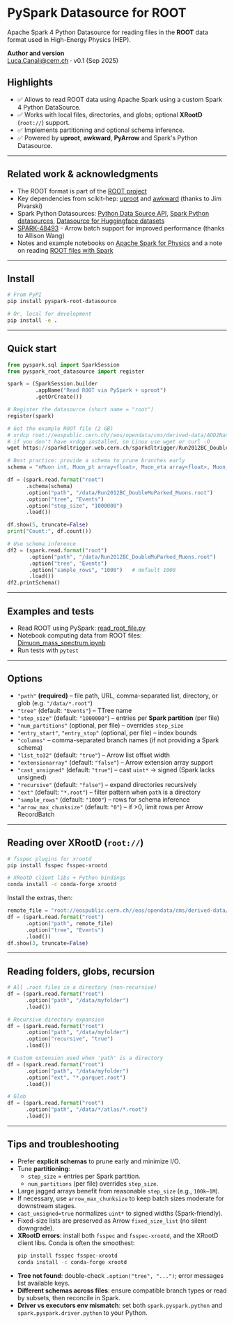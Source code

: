 # PySpark Datasource for ROOT

Apache Spark 4 Python Datasource for reading files in the **ROOT** data format used in High-Energy Physics (HEP).

**Author and version**  
Luca.Canali@cern.ch · v0.1 (Sep 2025)

## Highlights

- ✅ Allows to read ROOT data using Apache Spark using a custom Spark 4 Python DataSource.
- ✅ Works with local files, directories, and globs; optional **XRootD** (`root://`) support.
- ✅ Implements partitioning and optional schema inference.
- ✅ Powered by **uproot**, **awkward**, **PyArrow** and Spark's Python Datasource.

---
## Related work & acknowledgments

- The ROOT format is part of the [ROOT project](https://root.cern/)
- Key dependencies from scikit-hep: [uproot](https://github.com/scikit-hep/uproot5) and [awkward](https://github.com/scikit-hep/awkward) (thanks to Jim Pivarski)  
- Spark Python Datasources: [Python Data Source API](https://spark.apache.org/docs/latest/api/python/tutorial/sql/python_data_source.html), [Spark Python datasources](https://github.com/allisonwang-db/awesome-python-datasources), [Datasource for Huggingface datasets](https://github.com/huggingface/pyspark_huggingface)
- [SPARK-48493](https://issues.apache.org/jira/browse/SPARK-48493) - Arrow batch support for improved performance (thanks to Allison Wang)
- Notes and example notebooks on [Apache Spark for Physics](https://github.com/LucaCanali/Miscellaneous/tree/master/Spark_Physics) and a note on reading [ROOT files with Spark](https://github.com/LucaCanali/Miscellaneous/blob/master/Spark_Physics/Spark_Root_data_preparation.md)

---
## Install

```bash
# From PyPI
pip install pyspark-root-datasource

# Or, local for development
pip install -e .
```

---

## Quick start

```python
from pyspark.sql import SparkSession
from pyspark_root_datasource import register

spark = (SparkSession.builder
         .appName("Read ROOT via PySpark + uproot")
         .getOrCreate())

# Register the datasource (short name = "root")
register(spark)

# Get the example ROOT file (2 GB)
# xrdcp root://eospublic.cern.ch//eos/opendata/cms/derived-data/AOD2NanoAODOutreachTool/Run2012BC_DoubleMuParked_Muons.root .
# if you don't have xrdcp installed, on Linux use wget or curl -O
wget https://sparkdltrigger.web.cern.ch/sparkdltrigger/Run2012BC_DoubleMuParked_Muons.root

# Best practice: provide a schema to prune branches early
schema = "nMuon int, Muon_pt array<float>, Muon_eta array<float>, Muon_phi array<float>, Muon_mass array<float>, Muon_charge array<int>"

df = (spark.read.format("root")
      .schema(schema)
      .option("path", "/data/Run2012BC_DoubleMuParked_Muons.root")
      .option("tree", "Events")
      .option("step_size", "1000000")
      .load())

df.show(5, truncate=False)
print("Count:", df.count())

# Use schema inference
df2 = (spark.read.format("root")
       .option("path", "/data/Run2012BC_DoubleMuParked_Muons.root")
       .option("tree", "Events")
       .option("sample_rows", "1000")   # default 1000
       .load())
df2.printSchema()
```

---
## Examples and tests

- Read ROOT using PySpark: [read_root_file.py](examples/read_root_file.py)
- Notebook computing data from ROOT files: [Dimuon_mass_spectrum.ipynb](examples/Dimuon_mass_spectrum.ipynb)
- Run tests with `pytest`

---
## Options

- `"path"` **(required)** – file path, URL, comma-separated list, directory, or glob (e.g. `"/data/*.root"`)
- `"tree"` (default: `"Events"`) – TTree name
- `"step_size"` (default: `"1000000"`) – entries per **Spark partition** (per file)
- `"num_partitions"` (optional, per file) – overrides `step_size`
- `"entry_start"`, `"entry_stop"` (optional, per file) – index bounds
- `"columns"` – comma-separated branch names (if not providing a Spark schema)
- `"list_to32"` (default: `"true"`) – Arrow list offset width
- `"extensionarray"` (default: `"false"`) – Arrow extension array support
- `"cast_unsigned"` (default: `"true"`) – cast `uint*` → signed (Spark lacks unsigned)
- `"recursive"` (default: `"false"`) – expand directories recursively
- `"ext"` (default: `"*.root"`) – filter pattern when `path` is a directory
- `"sample_rows"` (default: `"1000"`) – rows for schema inference
- `"arrow_max_chunksize"` (default: `"0"`) – if >0, limit rows per Arrow RecordBatch

---
## Reading over XRootD (`root://`)

```bash
# fsspec plugins for xrootd
pip install fsspec fsspec-xrootd

# XRootD client libs + Python bindings
conda install -c conda-forge xrootd
```

Install the extras, then:

```python
remote_file = "root://eospublic.cern.ch//eos/opendata/cms/derived-data/AOD2NanoAODOutreachTool/Run2012BC_DoubleMuParked_Muons.root"
df = (spark.read.format("root")
      .option("path", remote_file)
      .option("tree", "Events")
      .load())
df.show(3, truncate=False)
```

---

## Reading folders, globs, recursion

```python
# All .root files in a directory (non-recursive)
df = (spark.read.format("root")
      .option("path", "/data/myfolder")
      .load())

# Recursive directory expansion
df = (spark.read.format("root")
      .option("path", "/data/myfolder")
      .option("recursive", "true")
      .load())

# Custom extension used when 'path' is a directory
df = (spark.read.format("root")
      .option("path", "/data/myfolder")
      .option("ext", "*.parquet.root")
      .load())

# Glob
df = (spark.read.format("root")
      .option("path", "/data/*/atlas/*.root")
      .load())
```

---
## Tips and troubleshooting

- Prefer **explicit schemas** to prune early and minimize I/O.  
- Tune **partitioning**:  
  - `step_size` = entries per Spark partition.  
  - `num_partitions` (per file) overrides `step_size`.  
- Large jagged arrays benefit from reasonable `step_size` (e.g., `100k–1M`).  
- If necessary, use `arrow_max_chunksize` to keep batch sizes moderate for downstream stages.  
- `cast_unsigned=true` normalizes `uint*` to signed widths (Spark-friendly).  
- Fixed-size lists are preserved as Arrow `fixed_size_list` (no silent downgrade).
- **XRootD errors**: install both `fsspec` and `fsspec-xrootd`, and the XRootD client libs. Conda is often the smoothest:  
  ```bash
  pip install fsspec fsspec-xrootd
  conda install -c conda-forge xrootd
  ```
- **Tree not found**: double-check `.option("tree", "...")`; error messages list available keys.  
- **Different schemas across files**: ensure compatible branch types or read by subsets, then reconcile in Spark.  
- **Driver vs executors env mismatch**: set both `spark.pyspark.python` and `spark.pyspark.driver.python` to your Python.

